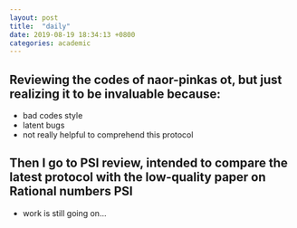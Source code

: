 ```yaml
---
layout: post
title:  "daily"
date: 2019-08-19 18:34:13 +0800
categories: academic
---
```


## Reviewing the codes of naor-pinkas ot, but just realizing it to be invaluable because:
* bad codes style
* latent bugs
* not really helpful to comprehend this protocol

## Then I go to PSI review, intended to compare the latest protocol with the low-quality paper on Rational numbers PSI
* work is still going on...
